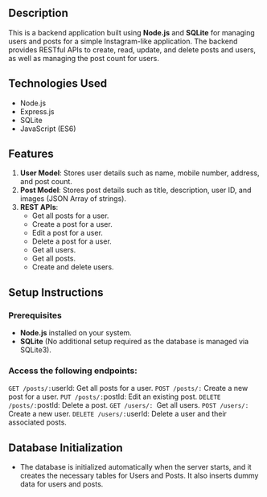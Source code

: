 ## Description

This is a backend application built using **Node.js** and **SQLite** for managing users and posts for a simple Instagram-like application. The backend provides RESTful APIs to create, read, update, and delete posts and users, as well as managing the post count for users.

## Technologies Used

- Node.js
- Express.js
- SQLite
- JavaScript (ES6)

## Features

1. **User Model**: Stores user details such as name, mobile number, address, and post count.
2. **Post Model**: Stores post details such as title, description, user ID, and images (JSON Array of strings).
3. **REST APIs**:
    - Get all posts for a user.
    - Create a post for a user.
    - Edit a post for a user.
    - Delete a post for a user.
    - Get all users.
    - Get all posts.
    - Create and delete users.

## Setup Instructions

### Prerequisites

- **Node.js** installed on your system.
- **SQLite** (No additional setup required as the database is managed via SQLite3).

### Access the following endpoints:

`GET /posts/:`userId: Get all posts for a user.
`POST /posts/:` Create a new post for a user.
`PUT /posts/:`postId: Edit an existing post.
`DELETE /posts/:`postId: Delete a post.
`GET /users/: `Get all users.
`POST /users/: `Create a new user.
`DELETE /users/:`userId: Delete a user and their associated posts.
## Database Initialization

- The database is initialized automatically when the server starts, and it creates the necessary tables for Users and Posts. It also inserts dummy data for users and posts.
